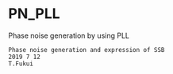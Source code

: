# PN_PLL
Phase noise generation by using PLL

	Phase noise generation and expression of SSB
	2019 7 12
	T.Fukui
